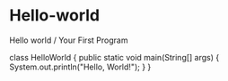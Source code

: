 # Hello-world
Hello world
/ Your First Program

class HelloWorld {
    public static void main(String[] args) {
        System.out.println("Hello, World!"); 
    }
}
